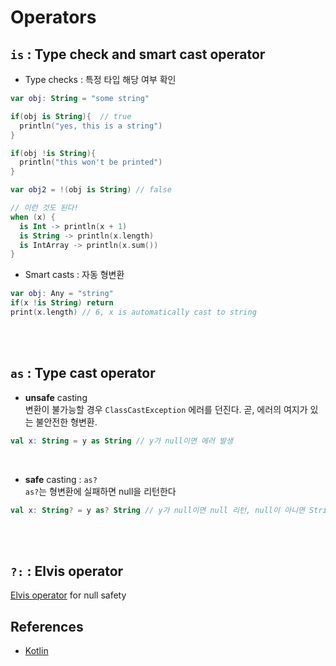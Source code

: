 # Operators

## `is` : Type check and smart cast operator
- Type checks : 특정 타입 해당 여부 확인
```kotlin
var obj: String = "some string"

if(obj is String){  // true
  println("yes, this is a string")
}

if(obj !is String){
  println("this won't be printed")
}

var obj2 = !(obj is String) // false
```

```Kotlin
// 이런 것도 된다!
when (x) {
  is Int -> println(x + 1)
  is String -> println(x.length)
  is IntArray -> println(x.sum())
}
```
- Smart casts : 자동 형변환
```kotlin
var obj: Any = "string"
if(x !is String) return
print(x.length) // 6, x is automatically cast to string
```
<br/><br/>

## `as` : Type cast operator
- **unsafe** casting  
  변환이 불가능할 경우 `ClassCastException` 에러를 던진다. 곧, 에러의 여지가 있는 불안전한 형변환.  
```Kotlin
val x: String = y as String // y가 null이면 에러 발생
```
<br/>

- **safe** casting : `as?`  
  `as?`는 형변환에 실패하면 null을 리턴한다 
```Kotlin
val x: String? = y as? String // y가 null이면 null 리턴, null이 아니면 String으로 형변환
``` 
<br/><br/>

## `?:` : Elvis operator
[Elvis operator](https://github.com/icebearwillhuntthemdown/TIL-Today-I-Learnt/blob/master/Kotlin/Basics.md) for null safety

## References
- [Kotlin](https://kotlinlang.org/docs/reference/typecasts.html)
